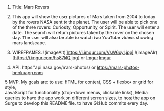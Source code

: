 1. Title: Mars Rovers

2. This app will show the user pictures of Mars taken from 2004 to today by the rovers NASA sent to the planet. The user will be able to pick one of the three rovers: Curiosity, Opportunity, or Spirit. The user will enter a date. The search will return pictures taken by the rover on the chosen day.
The user will also be able to watch two YouTube videos showing mars landscape.

3. WIREFRAMES.
 !(imageAlt)[https://i.imgur.com/VsW6xyl.jpg]
 !(imageAlr)[https://i.imgur.com/hs87klQ.jpg]
 or
 [Imgur](https://i.imgur.com/VsW6xyl.jpg)
 [Imgur](https://i.imgur.com/hs87klQ.jpg)


4. API.
 https:"api.nasa.gov/mars-photos/
or https://mars-photos-heokuapp.com

5 MVP.
My goals are:
             to use: 
HTML for content,
CSS + flexbox or grid for style,  
JavaScript for functionality (drop-down menus, clickable links),
Media queries to have the app work on different screen sizes,
             to host the app on Surge
             to develop this README file.
             to have GitHub commits every day. 